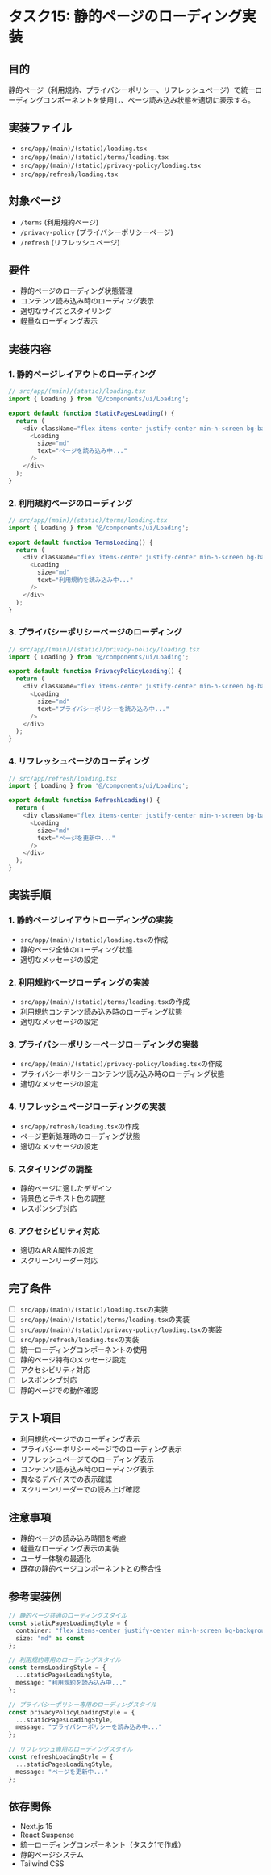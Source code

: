 # タスク15: 静的ページのローディング実装

## 目的
静的ページ（利用規約、プライバシーポリシー、リフレッシュページ）で統一ローディングコンポーネントを使用し、ページ読み込み状態を適切に表示する。

## 実装ファイル
- `src/app/(main)/(static)/loading.tsx`
- `src/app/(main)/(static)/terms/loading.tsx`
- `src/app/(main)/(static)/privacy-policy/loading.tsx`
- `src/app/refresh/loading.tsx`

## 対象ページ
- `/terms` (利用規約ページ)
- `/privacy-policy` (プライバシーポリシーページ)
- `/refresh` (リフレッシュページ)

## 要件
- 静的ページのローディング状態管理
- コンテンツ読み込み時のローディング表示
- 適切なサイズとスタイリング
- 軽量なローディング表示

## 実装内容

### 1. 静的ページレイアウトのローディング
```typescript
// src/app/(main)/(static)/loading.tsx
import { Loading } from '@/components/ui/Loading';

export default function StaticPagesLoading() {
  return (
    <div className="flex items-center justify-center min-h-screen bg-background">
      <Loading 
        size="md" 
        text="ページを読み込み中..." 
      />
    </div>
  );
}
```

### 2. 利用規約ページのローディング
```typescript
// src/app/(main)/(static)/terms/loading.tsx
import { Loading } from '@/components/ui/Loading';

export default function TermsLoading() {
  return (
    <div className="flex items-center justify-center min-h-screen bg-background">
      <Loading 
        size="md" 
        text="利用規約を読み込み中..." 
      />
    </div>
  );
}
```

### 3. プライバシーポリシーページのローディング
```typescript
// src/app/(main)/(static)/privacy-policy/loading.tsx
import { Loading } from '@/components/ui/Loading';

export default function PrivacyPolicyLoading() {
  return (
    <div className="flex items-center justify-center min-h-screen bg-background">
      <Loading 
        size="md" 
        text="プライバシーポリシーを読み込み中..." 
      />
    </div>
  );
}
```

### 4. リフレッシュページのローディング
```typescript
// src/app/refresh/loading.tsx
import { Loading } from '@/components/ui/Loading';

export default function RefreshLoading() {
  return (
    <div className="flex items-center justify-center min-h-screen bg-background">
      <Loading 
        size="md" 
        text="ページを更新中..." 
      />
    </div>
  );
}
```

## 実装手順

### 1. 静的ページレイアウトローディングの実装
- `src/app/(main)/(static)/loading.tsx`の作成
- 静的ページ全体のローディング状態
- 適切なメッセージの設定

### 2. 利用規約ページローディングの実装
- `src/app/(main)/(static)/terms/loading.tsx`の作成
- 利用規約コンテンツ読み込み時のローディング状態
- 適切なメッセージの設定

### 3. プライバシーポリシーページローディングの実装
- `src/app/(main)/(static)/privacy-policy/loading.tsx`の作成
- プライバシーポリシーコンテンツ読み込み時のローディング状態
- 適切なメッセージの設定

### 4. リフレッシュページローディングの実装
- `src/app/refresh/loading.tsx`の作成
- ページ更新処理時のローディング状態
- 適切なメッセージの設定

### 5. スタイリングの調整
- 静的ページに適したデザイン
- 背景色とテキスト色の調整
- レスポンシブ対応

### 6. アクセシビリティ対応
- 適切なARIA属性の設定
- スクリーンリーダー対応

## 完了条件
- [ ] `src/app/(main)/(static)/loading.tsx`の実装
- [ ] `src/app/(main)/(static)/terms/loading.tsx`の実装
- [ ] `src/app/(main)/(static)/privacy-policy/loading.tsx`の実装
- [ ] `src/app/refresh/loading.tsx`の実装
- [ ] 統一ローディングコンポーネントの使用
- [ ] 静的ページ特有のメッセージ設定
- [ ] アクセシビリティ対応
- [ ] レスポンシブ対応
- [ ] 静的ページでの動作確認

## テスト項目
- 利用規約ページでのローディング表示
- プライバシーポリシーページでのローディング表示
- リフレッシュページでのローディング表示
- コンテンツ読み込み時のローディング表示
- 異なるデバイスでの表示確認
- スクリーンリーダーでの読み上げ確認

## 注意事項
- 静的ページの読み込み時間を考慮
- 軽量なローディング表示の実装
- ユーザー体験の最適化
- 既存の静的ページコンポーネントとの整合性

## 参考実装例
```typescript
// 静的ページ共通のローディングスタイル
const staticPagesLoadingStyle = {
  container: "flex items-center justify-center min-h-screen bg-background",
  size: "md" as const
};

// 利用規約専用のローディングスタイル
const termsLoadingStyle = {
  ...staticPagesLoadingStyle,
  message: "利用規約を読み込み中..."
};

// プライバシーポリシー専用のローディングスタイル
const privacyPolicyLoadingStyle = {
  ...staticPagesLoadingStyle,
  message: "プライバシーポリシーを読み込み中..."
};

// リフレッシュ専用のローディングスタイル
const refreshLoadingStyle = {
  ...staticPagesLoadingStyle,
  message: "ページを更新中..."
};
```

## 依存関係
- Next.js 15
- React Suspense
- 統一ローディングコンポーネント（タスク1で作成）
- 静的ページシステム
- Tailwind CSS 